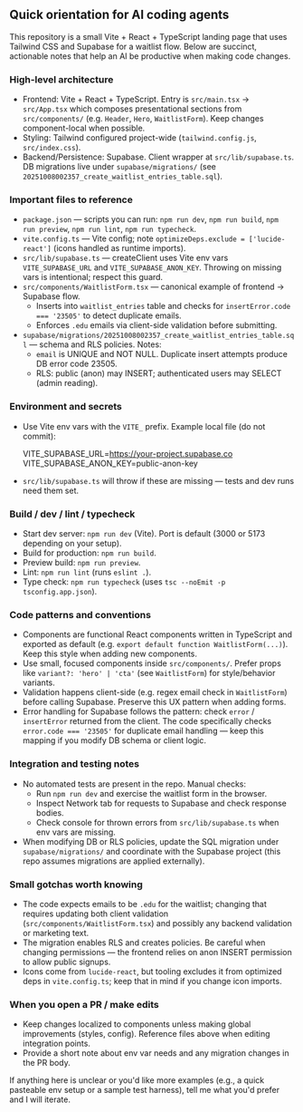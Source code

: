 ## Quick orientation for AI coding agents

This repository is a small Vite + React + TypeScript landing page that uses Tailwind CSS
and Supabase for a waitlist flow. Below are succinct, actionable notes that help an AI
be productive when making code changes.

### High-level architecture
- Frontend: Vite + React + TypeScript. Entry is `src/main.tsx` -> `src/App.tsx` which
  composes presentational sections from `src/components/` (e.g. `Header`, `Hero`,
  `WaitlistForm`). Keep changes component-local when possible.
- Styling: Tailwind configured project-wide (`tailwind.config.js`, `src/index.css`).
- Backend/Persistence: Supabase. Client wrapper at `src/lib/supabase.ts`. DB migrations
  live under `supabase/migrations/` (see `20251008002357_create_waitlist_entries_table.sql`).

### Important files to reference
- `package.json` — scripts you can run: `npm run dev`, `npm run build`, `npm run preview`,
  `npm run lint`, `npm run typecheck`.
- `vite.config.ts` — Vite config; note `optimizeDeps.exclude = ['lucide-react']` (icons handled
  as runtime imports).
- `src/lib/supabase.ts` — createClient uses Vite env vars `VITE_SUPABASE_URL` and
  `VITE_SUPABASE_ANON_KEY`. Throwing on missing vars is intentional; respect this guard.
- `src/components/WaitlistForm.tsx` — canonical example of frontend → Supabase flow.
  - Inserts into `waitlist_entries` table and checks for `insertError.code === '23505'`
    to detect duplicate emails.
  - Enforces `.edu` emails via client-side validation before submitting.
- `supabase/migrations/20251008002357_create_waitlist_entries_table.sql` — schema and
  RLS policies. Notes:
  - `email` is UNIQUE and NOT NULL. Duplicate insert attempts produce DB error code 23505.
  - RLS: public (anon) may INSERT; authenticated users may SELECT (admin reading).

### Environment and secrets
- Use Vite env vars with the `VITE_` prefix. Example local file (do not commit):

  VITE_SUPABASE_URL=https://your-project.supabase.co
  VITE_SUPABASE_ANON_KEY=public-anon-key

- `src/lib/supabase.ts` will throw if these are missing — tests and dev runs need them set.

### Build / dev / lint / typecheck
- Start dev server: `npm run dev` (Vite). Port is default (3000 or 5173 depending on your setup).
- Build for production: `npm run build`.
- Preview build: `npm run preview`.
- Lint: `npm run lint` (runs `eslint .`).
- Type check: `npm run typecheck` (uses `tsc --noEmit -p tsconfig.app.json`).

### Code patterns and conventions
- Components are functional React components written in TypeScript and exported as default
  (e.g. `export default function WaitlistForm(...)`). Keep this style when adding new
  components.
- Use small, focused components inside `src/components/`. Prefer props like
  `variant?: 'hero' | 'cta'` (see `WaitlistForm`) for style/behavior variants.
- Validation happens client-side (e.g. regex email check in `WaitlistForm`) before
  calling Supabase. Preserve this UX pattern when adding forms.
- Error handling for Supabase follows the pattern: check `error` / `insertError` returned
  from the client. The code specifically checks `error.code === '23505'` for duplicate
  email handling — keep this mapping if you modify DB schema or client logic.

### Integration and testing notes
- No automated tests are present in the repo. Manual checks:
  - Run `npm run dev` and exercise the waitlist form in the browser.
  - Inspect Network tab for requests to Supabase and check response bodies.
  - Check console for thrown errors from `src/lib/supabase.ts` when env vars are missing.
- When modifying DB or RLS policies, update the SQL migration under `supabase/migrations/`
  and coordinate with the Supabase project (this repo assumes migrations are applied externally).

### Small gotchas worth knowing
- The code expects emails to be `.edu` for the waitlist; changing that requires
  updating both client validation (`src/components/WaitlistForm.tsx`) and possibly
  any backend validation or marketing text.
- The migration enables RLS and creates policies. Be careful when changing permissions —
  the frontend relies on anon INSERT permission to allow public signups.
- Icons come from `lucide-react`, but tooling excludes it from optimized deps in
  `vite.config.ts`; keep that in mind if you change icon imports.

### When you open a PR / make edits
- Keep changes localized to components unless making global improvements (styles,
  config). Reference files above when editing integration points.
- Provide a short note about env var needs and any migration changes in the PR body.

If anything here is unclear or you'd like more examples (e.g., a quick pasteable env
setup or a sample test harness), tell me what you'd prefer and I will iterate.
